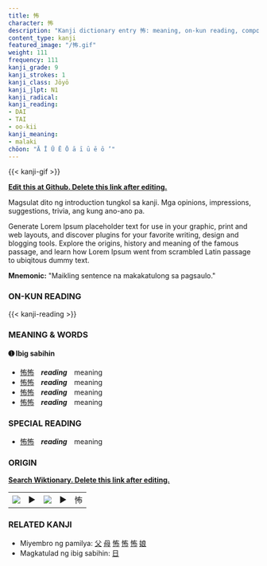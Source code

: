 ```yaml
---
title: 怖
character: 怖
description: "Kanji dictionary entry 怖: meaning, on-kun reading, compounds, origin, related kanji"
content_type: kanji
featured_image: "/怖.gif"
weight: 111
frequency: 111
kanji_grade: 9
kanji_strokes: 1
kanji_class: Jōyō
kanji_jlpt: N1
kanji_radical: 
kanji_reading: 
- DAI
- TAI
- oo-kii
kanji_meaning:
- malaki
chōon: "Ā Ī Ū Ē Ō ā ī ū ē ō ’"
---
```

[//]: # (Don't edit the line below. Kanji animated GIF code is automatically generated.)
{{< kanji-gif >}}

[//]: # (Edit below this line.)

**[Edit this at Github. Delete this link after editing.](https://github.com/tim0g/tim/tree/main/content/kanji/怖/index.md)**

Magsulat dito ng introduction tungkol sa kanji. Mga opinions, impressions, suggestions, trivia, ang kung ano-ano pa.

Generate Lorem Ipsum placeholder text for use in your graphic, print and web layouts, and discover plugins for your favorite writing, design and blogging tools. Explore the origins, history and meaning of the famous passage, and learn how Lorem Ipsum went from scrambled Latin passage to ubiqitous dummy text.
 
**Mnemonic:** "Maikling sentence na makakatulong sa pagsaulo."

### ON-KUN READING

[//]: # (Don't edit the line below. ON-KUN READING code is automatically generated.)
{{< kanji-reading >}}

### MEANING & WORDS

#### ➊ **Ibig sabihin**
  - [怖](../怖)[怖](../怖)　***reading***　meaning
  - [怖](../怖)[怖](../怖)　***reading***　meaning
  - [怖](../怖)[怖](../怖)　***reading***　meaning
  - [怖](../怖)[怖](../怖)　***reading***　meaning

### SPECIAL READING
  - [怖](../怖)[怖](../怖)　***reading***　meaning

### ORIGIN

**[Search Wiktionary. Delete this link after editing.](https://wiktionary.org/wiki/怖)**
<table class="kanji-table"><tr><td>
<img src="60px-怖-bronze.svg.png">
</td><td>▶</td><td>
<img src="60px-怖-oracle.svg.png">
</td><td>▶</td>
<td class="kanji-origin">怖</td>
</tr></table>

### RELATED KANJI
- Miyembro ng pamilya: [父](../父) [母](../母) [怖](../怖) [怖](../怖) [怖](../怖) [娘](../娘)
- Magkatulad ng ibig sabihin: [日](../日)

